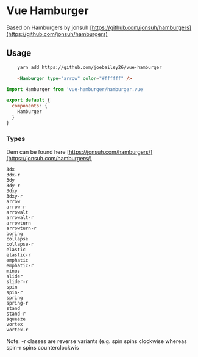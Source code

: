 # Vue Hamburger

Based on Hamburgers by jonsuh [https://github.com/jonsuh/hamburgers](https://github.com/jonsuh/hamburgers)

## Usage

```bash
    yarn add https://github.com/joebailey26/vue-hamburger
```

```html
    <Hamburger type="arrow" color="#ffffff" />
  ```

```javascript
import Hamburger from 'vue-hamburger/hamburger.vue'

export default {
  components: {
    Hamburger
  }
}
```

### Types

Dem can be found here [https://jonsuh.com/hamburgers/](https://jonsuh.com/hamburgers/)

```
3dx
3dx-r
3dy
3dy-r
3dxy
3dxy-r
arrow
arrow-r
arrowalt
arrowalt-r
arrowturn
arrowturn-r
boring
collapse
collapse-r
elastic
elastic-r
emphatic
emphatic-r
minus
slider
slider-r
spin
spin-r
spring
spring-r
stand
stand-r
squeeze
vortex
vortex-r
```

Note: -r classes are reverse variants (e.g. spin spins clockwise whereas spin-r spins counterclockwis